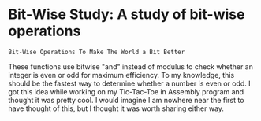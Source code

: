 # Bit-Wise Study: A study of bit-wise operations

`Bit-Wise Operations To Make The World a Bit Better`

These functions use bitwise "and" instead of modulus to check whether an integer is even or odd for maximum efficiency. To 
my knowledge, this should be the fastest way to determine whether a number is even or odd. I got this idea while working on my 
Tic-Tac-Toe in Assembly program and thought it was pretty cool. I would imagine I am nowhere near the first to have thought of 
this, but I thought it was worth sharing either way.

